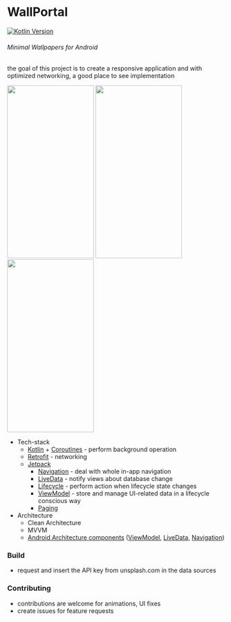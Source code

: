 # WallPortal
[![Kotlin Version](https://img.shields.io/badge/Kotlin-1.3.41-blue.svg)](https://kotlinlang.org)
###### *Minimal Wallpapers for Android*

the goal of this project is to create a responsive application and with optimized networking, a good place to see implementation

<img src="https://github.com/zedlabs/WallPortal/blob/master/main_page.png" width="200" height="400"> <img src="https://github.com/zedlabs/WallPortal/blob/master/with_slider_open.png" width="200" height="400"> <img src="https://github.com/zedlabs/WallPortal/blob/master/inside_activity.png" width="200" height="400"> 

* Tech-stack
    * [Kotlin](https://kotlinlang.org/) + [Coroutines](https://kotlinlang.org/docs/reference/coroutines-overview.html) - perform background operation
    * [Retrofit](https://square.github.io/retrofit/) - networking
    * [Jetpack](https://developer.android.com/jetpack)
        * [Navigation](https://developer.android.com/topic/libraries/architecture/navigation/) - deal with whole in-app navigation
        * [LiveData](https://developer.android.com/topic/libraries/architecture/livedata) - notify views about database change
        * [Lifecycle](https://developer.android.com/topic/libraries/architecture/lifecycle) - perform action when lifecycle state changes
        * [ViewModel](https://developer.android.com/topic/libraries/architecture/viewmodel) - store and manage UI-related data in a lifecycle conscious way
        * [Paging](https://developer.android.com/jetpack/androidx/releases/paging)
* Architecture
    * Clean Architecture
    * MVVM
    * [Android Architecture components](https://developer.android.com/topic/libraries/architecture) ([ViewModel](https://developer.android.com/topic/libraries/architecture/viewmodel), [LiveData](https://developer.android.com/topic/libraries/architecture/livedata), [Navigation](https://developer.android.com/jetpack/androidx/releases/navigation))


### Build
 * request and insert the API key from unsplash.com in the data sources
 
 ### Contributing
 * contributions are welcome for animations, UI fixes
 * create issues for feature requests
 
